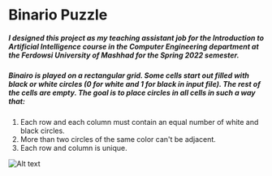 # Binario Puzzle

##### I designed this project as my teaching assistant job for the Introduction to Artificial Intelligence course in the Computer Engineering department at the Ferdowsi University of Mashhad for the Spring 2022 semester.


##### Binairo is played on a rectangular grid. Some cells start out filled with black or white circles (0 for white and 1 for black in input file). The rest of the cells are empty. The goal is to place circles in all cells in such a way that:

1. Each row and each column must contain an equal number of white and black circles. 
2. More than two circles of the same color can't be adjacent. 
3. Each row and column is unique.

![Alt text](https://github.com/Arya-Ebrahimi/Binairo-Puzzle-CSP/blob/master/images/1.png?raw=true "1")

